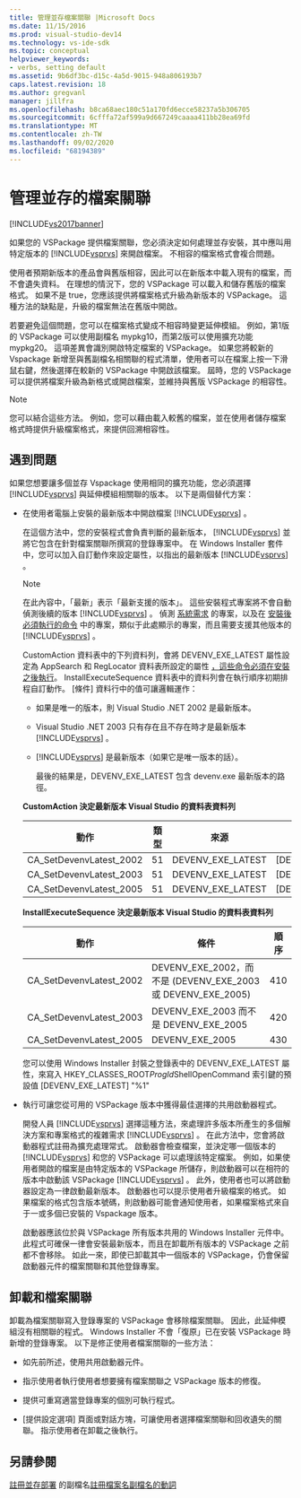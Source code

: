 ```yaml
---
title: 管理並存檔案關聯 |Microsoft Docs
ms.date: 11/15/2016
ms.prod: visual-studio-dev14
ms.technology: vs-ide-sdk
ms.topic: conceptual
helpviewer_keywords:
- verbs, setting default
ms.assetid: 9b6df3bc-d15c-4a5d-9015-948a806193b7
caps.latest.revision: 18
ms.author: gregvanl
manager: jillfra
ms.openlocfilehash: b8ca68aec180c51a170fd6ecce58237a5b306705
ms.sourcegitcommit: 6cfffa72af599a9d667249caaaa411bb28ea69fd
ms.translationtype: MT
ms.contentlocale: zh-TW
ms.lasthandoff: 09/02/2020
ms.locfileid: "68194389"
---
```

# <a name="managing-side-by-side-file-associations"></a>管理並存的檔案關聯

[!INCLUDE[vs2017banner](../includes/vs2017banner.md)]

如果您的 VSPackage 提供檔案關聯，您必須決定如何處理並存安裝，其中應叫用特定版本的 [!INCLUDE[vsprvs](../includes/vsprvs-md.md)] 來開啟檔案。 不相容的檔案格式會複合問題。

使用者預期新版本的產品會與舊版相容，因此可以在新版本中載入現有的檔案，而不會遺失資料。 在理想的情況下，您的 VSPackage 可以載入和儲存舊版的檔案格式。 如果不是 true，您應該提供將檔案格式升級為新版本的 VSPackage。 這種方法的缺點是，升級的檔案無法在舊版中開啟。

若要避免這個問題，您可以在檔案格式變成不相容時變更延伸模組。 例如，第1版的 VSPackage 可以使用副檔名 mypkg10，而第2版可以使用擴充功能 mypkg20。 這項差異會識別開啟特定檔案的 VSPackage。 如果您將較新的 Vspackage 新增至與舊副檔名相關聯的程式清單，使用者可以在檔案上按一下滑鼠右鍵，然後選擇在較新的 VSPackage 中開啟該檔案。 屆時，您的 VSPackage 可以提供將檔案升級為新格式或開啟檔案，並維持與舊版 VSPackage 的相容性。

> [!NOTE]
> 您可以結合這些方法。 例如，您可以藉由載入較舊的檔案，並在使用者儲存檔案格式時提供升級檔案格式，來提供回溯相容性。

## <a name="facing-the-problem"></a>遇到問題

如果您想要讓多個並存 Vspackage 使用相同的擴充功能，您必須選擇 [!INCLUDE[vsprvs](../includes/vsprvs-md.md)] 與延伸模組相關聯的版本。 以下是兩個替代方案：

- 在使用者電腦上安裝的最新版本中開啟檔案 [!INCLUDE[vsprvs](../includes/vsprvs-md.md)] 。

   在這個方法中，您的安裝程式會負責判斷的最新版本， [!INCLUDE[vsprvs](../includes/vsprvs-md.md)] 並將它包含在針對檔案關聯所撰寫的登錄專案中。 在 Windows Installer 套件中，您可以加入自訂動作來設定屬性，以指出的最新版本 [!INCLUDE[vsprvs](../includes/vsprvs-md.md)] 。

  > [!NOTE]
  > 在此內容中，「最新」表示「最新支援的版本」。 這些安裝程式專案將不會自動偵測後續的版本 [!INCLUDE[vsprvs](../includes/vsprvs-md.md)] 。 偵測 [系統需求](../extensibility/internals/detecting-system-requirements.md) 的專案，以及在 [安裝後必須執行的命令](../extensibility/internals/commands-that-must-be-run-after-installation.md) 中的專案，類似于此處顯示的專案，而且需要支援其他版本的 [!INCLUDE[vsprvs](../includes/vsprvs-md.md)] 。

   CustomAction 資料表中的下列資料列，會將 DEVENV_EXE_LATEST 屬性設定為 AppSearch 和 RegLocator 資料表所設定的屬性 [，這些命令必須在安裝之後執行](../extensibility/internals/commands-that-must-be-run-after-installation.md)。 InstallExecuteSequence 資料表中的資料列會在執行順序初期排程自訂動作。 [條件] 資料行中的值可讓邏輯運作：

  - 如果是唯一的版本，則 Visual Studio .NET 2002 是最新版本。

  - Visual Studio .NET 2003 只有存在且不存在時才是最新版本 [!INCLUDE[vsprvs](../includes/vsprvs-md.md)] 。

  - [!INCLUDE[vsprvs](../includes/vsprvs-md.md)] 是最新版本（如果它是唯一版本的話）。

    最後的結果是，DEVENV_EXE_LATEST 包含 devenv.exe 最新版本的路徑。

  **CustomAction 決定最新版本 Visual Studio 的資料表資料列**

  |動作|類型|來源|目標|
  |------------|----------|------------|------------|
  |CA_SetDevenvLatest_2002|51|DEVENV_EXE_LATEST|[DEVENV_EXE_2002]|
  |CA_SetDevenvLatest_2003|51|DEVENV_EXE_LATEST|[DEVENV_EXE_2003]|
  |CA_SetDevenvLatest_2005|51|DEVENV_EXE_LATEST|[DEVENV_EXE_2005]|

  **InstallExecuteSequence 決定最新版本 Visual Studio 的資料表資料列**

  |動作|條件|順序|
  |------------|---------------|--------------|
  |CA_SetDevenvLatest_2002|DEVENV_EXE_2002，而不是 (DEVENV_EXE_2003 或 DEVENV_EXE_2005) |410|
  |CA_SetDevenvLatest_2003|DEVENV_EXE_2003 而不是 DEVENV_EXE_2005|420|
  |CA_SetDevenvLatest_2005|DEVENV_EXE_2005|430|

   您可以使用 Windows Installer 封裝之登錄表中的 DEVENV_EXE_LATEST 屬性，來寫入 HKEY_CLASSES_ROOT*ProgId*ShellOpenCommand 索引鍵的預設值 [DEVENV_EXE_LATEST] "%1"

- 執行可讓您從可用的 VSPackage 版本中獲得最佳選擇的共用啟動器程式。

   開發人員 [!INCLUDE[vsprvs](../includes/vsprvs-md.md)] 選擇這種方法，來處理許多版本所產生的多個解決方案和專案格式的複雜需求 [!INCLUDE[vsprvs](../includes/vsprvs-md.md)] 。 在此方法中，您會將啟動器程式註冊為擴充處理常式。 啟動器會檢查檔案，並決定哪一個版本的 [!INCLUDE[vsprvs](../includes/vsprvs-md.md)] 和您的 VSPackage 可以處理該特定檔案。 例如，如果使用者開啟的檔案是由特定版本的 VSPackage 所儲存，則啟動器可以在相符的版本中啟動該 VSPackage [!INCLUDE[vsprvs](../includes/vsprvs-md.md)] 。 此外，使用者也可以將啟動器設定為一律啟動最新版本。 啟動器也可以提示使用者升級檔案的格式。 如果檔案的格式包含版本號碼，則啟動器可能會通知使用者，如果檔案格式來自于一或多個已安裝的 Vspackage 版本。

   啟動器應該位於與 VSPackage 所有版本共用的 Windows Installer 元件中。 此程式可確保一律會安裝最新版本，而且在卸載所有版本的 VSPackage 之前都不會移除。 如此一來，即使已卸載其中一個版本的 VSPackage，仍會保留啟動器元件的檔案關聯和其他登錄專案。

## <a name="uninstall-and-file-associations"></a>卸載和檔案關聯

卸載為檔案關聯寫入登錄專案的 VSPackage 會移除檔案關聯。 因此，此延伸模組沒有相關聯的程式。 Windows Installer 不會「復原」已在安裝 VSPackage 時新增的登錄專案。 以下是修正使用者檔案關聯的一些方法：

- 如先前所述，使用共用啟動器元件。

- 指示使用者執行使用者想要擁有檔案關聯之 VSPackage 版本的修復。

- 提供可重寫適當登錄專案的個別可執行程式。

- [提供設定選項] 頁面或對話方塊，可讓使用者選擇檔案關聯和回收遺失的關聯。 指示使用者在卸載之後執行。

## <a name="see-also"></a>另請參閱

[註冊並存部署](../extensibility/registering-file-name-extensions-for-side-by-side-deployments.md) 
 的副檔名[註冊檔案名副檔名的動詞](../extensibility/registering-verbs-for-file-name-extensions.md)
